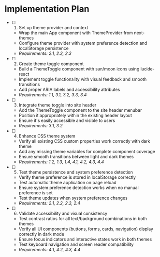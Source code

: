 # Implementation Plan

- [ ] 1. Set up theme provider and context
  - Wrap the main App component with ThemeProvider from next-themes
  - Configure theme provider with system preference detection and localStorage persistence
  - _Requirements: 2.1, 2.2, 2.3_

- [ ] 2. Create theme toggle component
  - Build a ThemeToggle component with sun/moon icons using lucide-react
  - Implement toggle functionality with visual feedback and smooth transitions
  - Add proper ARIA labels and accessibility attributes
  - _Requirements: 1.1, 3.1, 3.2, 3.3, 3.4_

- [ ] 3. Integrate theme toggle into site header
  - Add the ThemeToggle component to the site header menubar
  - Position it appropriately within the existing header layout
  - Ensure it's easily accessible and visible to users
  - _Requirements: 3.1, 3.2_

- [ ] 4. Enhance CSS theme system
  - Verify all existing CSS custom properties work correctly with dark theme
  - Add any missing theme variables for complete component coverage
  - Ensure smooth transitions between light and dark themes
  - _Requirements: 1.2, 1.3, 1.4, 4.1, 4.2, 4.3, 4.4_

- [ ] 5. Test theme persistence and system preference detection
  - Verify theme preference is stored in localStorage correctly
  - Test automatic theme application on page reload
  - Ensure system preference detection works when no manual preference is set
  - Test theme updates when system preference changes
  - _Requirements: 2.1, 2.2, 2.3, 2.4_

- [ ] 6. Validate accessibility and visual consistency
  - Test contrast ratios for all text/background combinations in both themes
  - Verify all UI components (buttons, forms, cards, navigation) display correctly in dark mode
  - Ensure focus indicators and interactive states work in both themes
  - Test keyboard navigation and screen reader compatibility
  - _Requirements: 4.1, 4.2, 4.3, 4.4_